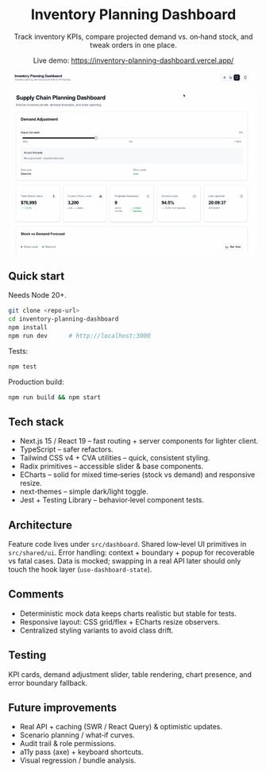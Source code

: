 <div align="center">

# Inventory Planning Dashboard

Track inventory KPIs, compare projected demand vs. on‑hand stock, and tweak orders in one place.

Live demo: https://inventory-planning-dashboard.vercel.app/

![Demo](./demo.gif)

</div>

## Quick start
Needs Node 20+.

```bash
git clone <repo-url>
cd inventory-planning-dashboard
npm install
npm run dev      # http://localhost:3000
```

Tests:
```bash
npm test
```
Production build:
```bash
npm run build && npm start
```

## Tech stack
- Next.js 15 / React 19 – fast routing + server components for lighter client.
- TypeScript – safer refactors.
- Tailwind CSS v4 + CVA utilities – quick, consistent styling.
- Radix primitives – accessible slider & base components.
- ECharts – solid for mixed time‑series (stock vs demand) and responsive resize.
- next-themes – simple dark/light toggle.
- Jest + Testing Library – behavior‑level component tests.

## Architecture
Feature code lives under `src/dashboard`. Shared low‑level UI primitives in `src/shared/ui`. Error handling: context + boundary + popup for recoverable vs fatal cases. Data is mocked; swapping in a real API later should only touch the hook layer (`use-dashboard-state`).

## Comments
- Deterministic mock data keeps charts realistic but stable for tests.
- Responsive layout: CSS grid/flex + ECharts resize observers.
- Centralized styling variants to avoid class drift.

## Testing
KPI cards, demand adjustment slider, table rendering, chart presence, and error boundary fallback.

## Future improvements
- Real API + caching (SWR / React Query) & optimistic updates.
- Scenario planning / what‑if curves.
- Audit trail & role permissions.
- a11y pass (axe) + keyboard shortcuts.
- Visual regression / bundle analysis.

